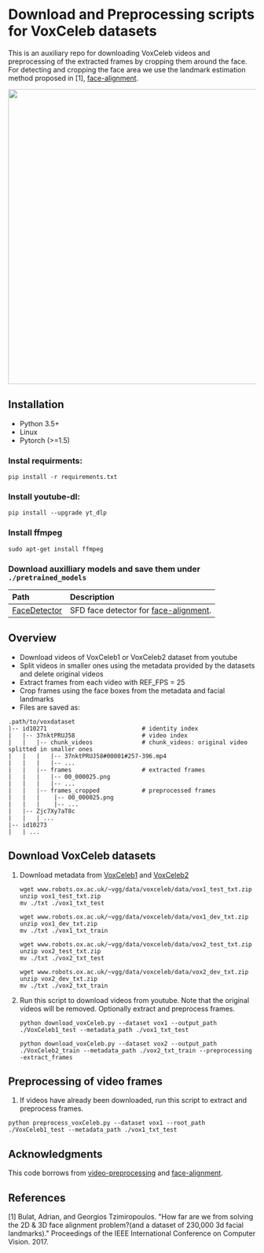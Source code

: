 # Download and Preprocessing scripts for VoxCeleb datasets

This is an auxiliary repo for downloading VoxCeleb videos and preprocessing of the extracted frames by cropping them around the face. For detecting and cropping the face area we use the landmark estimation method proposed in [1], [face-alignment](https://github.com/1adrianb/face-alignment).

<p align="center">
<img src="images/example.png" style="width: 600px"/>
</p>

## Installation


* Python 3.5+ 
* Linux
* Pytorch (>=1.5)

### Instal requirments:
```
pip install -r requirements.txt
```

### Install  youtube-dl:
```
pip install --upgrade yt_dlp
```

### Install ffmpeg
```
sudo apt-get install ffmpeg
```

### Download auxilliary models and save them under `./pretrained_models`

| Path                                                                                               | Description                                                                         |
|:---------------------------------------------------------------------------------------------------|:------------------------------------------------------------------------------------|
| [FaceDetector](https://drive.google.com/file/d/1IWqJUTAZCelAZrUzfU38zK_ZM25fK32S/view?usp=sharing) | SFD face detector for [face-alignment](https://github.com/1adrianb/face-alignment). |

## Overview

* Download videos of VoxCeleb1 or VoxCeleb2 dataset from youtube
* Split videos in smaller ones using the metadata provided by the datasets and delete original videos
* Extract frames from each video with REF_FPS = 25
* Crop frames using the face boxes from the metadata and facial landmarks
* Files are saved as:
```
.path/to/voxdataset
|-- id10271                           # identity index
|   |-- 37nktPRUJ58                   # video index
|   |   |-- chunk_videos              # chunk_videos: original video splitted in smaller ones
|   |   |   |-- 37nktPRUJ58#00001#257-396.mp4 
|   |   |   |-- ...
|   |   |-- frames                    # extracted frames
|   |   |   |-- 00_000025.png
|   |   |   |-- ...
|   |   |-- frames_cropped            # preprocessed frames
|   |   |    |-- 00_000025.png
|   |   |    |-- ...
|   |-- Zjc7Xy7aT8c
|   |   | ...
|-- id10273
|   | ...
```

## Download VoxCeleb datasets

1. Download metadata from [VoxCeleb1](https://www.robots.ox.ac.uk/~vgg/data/voxceleb/vox1.html) and [VoxCeleb2](https://www.robots.ox.ac.uk/~vgg/data/voxceleb/vox2.html)

    ```
    wget www.robots.ox.ac.uk/~vgg/data/voxceleb/data/vox1_test_txt.zip
    unzip vox1_test_txt.zip
    mv ./txt ./vox1_txt_test
    
    wget www.robots.ox.ac.uk/~vgg/data/voxceleb/data/vox1_dev_txt.zip
    unzip vox1_dev_txt.zip
    mv ./txt ./vox1_txt_train
    
    ```
    
    ```
    wget www.robots.ox.ac.uk/~vgg/data/voxceleb/data/vox2_test_txt.zip
    unzip vox2_test_txt.zip
    mv ./txt ./vox2_txt_test
    
    wget www.robots.ox.ac.uk/~vgg/data/voxceleb/data/vox2_dev_txt.zip
    unzip vox2_dev_txt.zip
    mv ./txt ./vox2_txt_train
    
    ```

2. Run this script to download videos from youtube. Note that the original videos will be removed. Optionally extract and preprocess frames.

    ```
    python download_voxCeleb.py --dataset vox1 --output_path ./VoxCeleb1_test --metadata_path ./vox1_txt_test
    ```
   
    ```
    python download_voxCeleb.py --dataset vox2 --output_path ./VoxCeleb2_train --metadata_path ./vox2_txt_train --preprocessing -extract_frames
    ```

## Preprocessing of video frames


1. If videos have already been downloaded, run this script to extract and preprocess frames.

```
python preprocess_voxCeleb.py --dataset vox1 --root_path ./VoxCeleb1_test --metadata_path ./vox1_txt_test
```
## Acknowledgments

This code borrows from [video-preprocessing](https://github.com/AliaksandrSiarohin/video-preprocessing) and [face-alignment](https://github.com/1adrianb/face-alignment).

## References

[1] Bulat, Adrian, and Georgios Tzimiropoulos. "How far are we from solving the 2D & 3D face alignment problem?(and a dataset of 230,000 3d facial landmarks)." Proceedings of the IEEE International Conference on Computer Vision. 2017.



